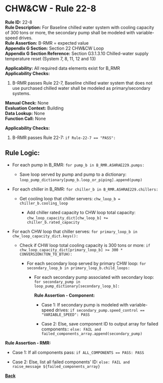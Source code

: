 
# CHW&CW - Rule 22-8  

**Rule ID:** 22-8  
**Rule Description:** For Baseline chilled water system with cooling capacity of 300 tons or more, the secondary pump shall be modeled with variable-speed drives.  
**Rule Assertion:** B-RMR = expected value  
**Appendix G Section:** Section 22 CHW&CW Loop  
**Appendix G Section Reference:** Section G3.1.3.10 Chilled-water supply temperature reset (System 7, 8, 11, 12 and 13)  

**Applicability:** All required data elements exist for B_RMR  
**Applicability Checks:**  

1. B-RMR passes Rule 22-7, Baseline chilled water system that does not use purchased chilled water shall be modeled as primary/secondary systems.

**Manual Check:** None  
**Evaluation Context:** Building  
**Data Lookup:** None  
**Function Call:** None  

**Applicability Checks:**  

1. B-RMR passes Rule 22-7: `if Rule-22-7 == "PASS":`

## Rule Logic:  

- For each pump in B_RMR: `for pump_b in B_RMR.ASHRAE229.pumps:`

  - Save loop served by pump and pump to a dictionary: `loop_pump_dictionary[pump_b.loop_or_piping].append(pump)`

- For each chiller in B_RMR: `for chiller_b in B_RMR.ASHRAE229.chillers:`

  - Get cooling loop that chiller servers: `chw_loop_b = chiller_b.cooling_loop`

    - Add chiller rated capacity to CHW loop total capacity: `chw_loop_capacity_dict[chw_loop_b] += chiller_b.rated_capacity`

- For each CHW loop that chiller serves: `for primary_loop_b in chw_loop_capacity_dict.keys():`

  - Check if CHW loop total cooling capacity is 300 tons or more: `if chw_loop_capacity_dict[primary_loop_b] >= 300 * CONVERSION(TON_TO_BTUH):`

    - For each secondary loop served by primary CHW loop: `for secondary_loop_b in primary_loop_b.child_loops:`

      - For each secondary pump associated with secondary loop: `for secondary_pump in loop_pump_dictionary[secondary_loop_b]:`

        **Rule Assertion - Component:**

        - Case 1: If secondary pump is modeled with variable-speed drives: `if secondary_pump.speed_control == "VARIABLE_SPEED": PASS`

        - Case 2: Else, save component ID to output array for failed components:: `else: FAIL and failed_components_array.append(secondary_pump)`

**Rule Assertion - RMR:**

- Case 1: If all components pass: `if ALL_COMPONENTS == PASS: PASS`

- Case 2: Else, list all failed components' ID: `else: FAIL and raise_message ${failed_components_array}`

**[Back](../_toc.md)**

